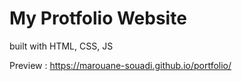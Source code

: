 # My Protfolio Website

built with HTML, CSS, JS

Preview : https://marouane-souadi.github.io/portfolio/
